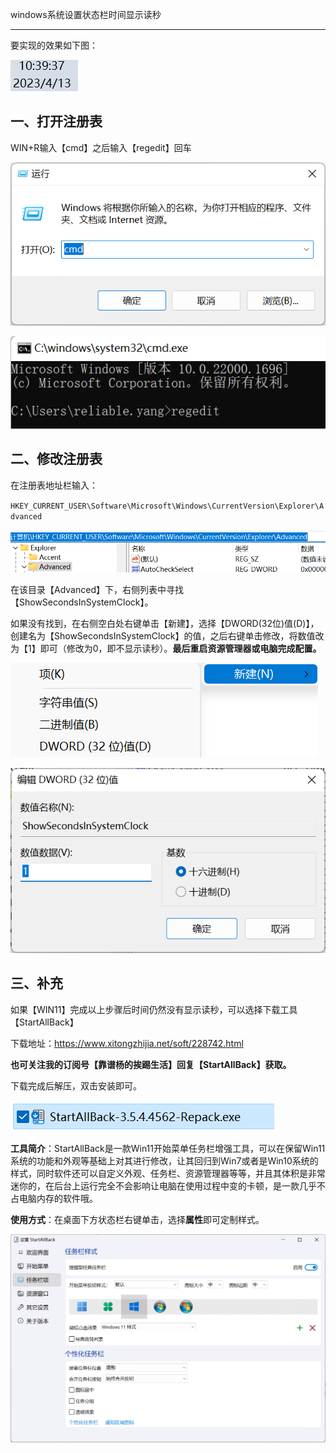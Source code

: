 windows系统设置状态栏时间显示读秒

---

要实现的效果如下图：

![image-20230413103944689](https://raw.githubusercontent.com/SAH01/wordpress-img/master/imgs/image-20230413103944689.png)

## 一、打开注册表

WIN+R输入【cmd】之后输入【regedit】回车

![image-20230413103101943](https://raw.githubusercontent.com/SAH01/wordpress-img/master/imgs/image-20230413103101943.png)

![image-20230413103120857](https://raw.githubusercontent.com/SAH01/wordpress-img/master/imgs/image-20230413103120857.png)

## 二、修改注册表

在注册表地址栏输入：

`HKEY_CURRENT_USER\Software\Microsoft\Windows\CurrentVersion\Explorer\Advanced`

![image-20230413103243002](https://raw.githubusercontent.com/SAH01/wordpress-img/master/imgs/image-20230413103243002.png)

在该目录【Advanced】下，右侧列表中寻找【ShowSecondsInSystemClock】。

如果没有找到，在右侧空白处右键单击【新建】，选择【DWORD(32位)值(D)】，创建名为【ShowSecondsInSystemClock】的值，之后右键单击修改，将数值改为【1】即可（修改为0，即不显示读秒）。**最后重启资源管理器或电脑完成配置。**

![image-20230413103512822](https://raw.githubusercontent.com/SAH01/wordpress-img/master/imgs/image-20230413103512822.png)

![image-20230413103739104](https://raw.githubusercontent.com/SAH01/wordpress-img/master/imgs/image-20230413103739104.png)

## 三、补充

如果【WIN11】完成以上步骤后时间仍然没有显示读秒，可以选择下载工具【StartAllBack】

下载地址：https://www.xitongzhijia.net/soft/228742.html

**也可关注我的订阅号【靠谱杨的挨踢生活】回复【StartAllBack】获取。**

下载完成后解压，双击安装即可。

![image-20230413104234023](https://raw.githubusercontent.com/SAH01/wordpress-img/master/imgs/image-20230413104234023.png)

**工具简介**：StartAllBack是一款Win11开始菜单任务栏增强工具，可以在保留Win11系统的功能和外观等基础上对其进行修改，让其回归到Win7或者是Win10系统的样式，同时软件还可以自定义外观、任务栏、资源管理器等等，并且其体积是非常迷你的，在后台上运行完全不会影响让电脑在使用过程中变的卡顿，是一款几乎不占电脑内存的软件哦。

**使用方式**：在桌面下方状态栏右键单击，选择**属性**即可定制样式。

![image-20230413104435520](https://raw.githubusercontent.com/SAH01/wordpress-img/master/imgs/image-20230413104435520.png)